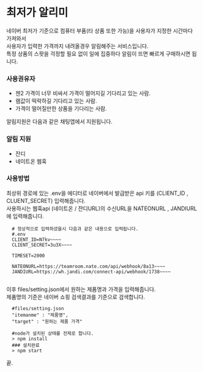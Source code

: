 # 최저가 알리미
네이버 최저가 기준으로 컴퓨터 부품(타 상품 또한 가능)을 사용자가 지정한 시간마다 가져와서<br>
사용자가 입력한 가격까지 내려올경우 알림해주는 서비스입니다.<br>
특정 상품의 스팟을 걱정할 필요 없이 일에 집중하다 알림이 뜨면 빠르게 구매하시면 됩니다.

### 사용권유자
- 젠2 가격이 너무 비싸서 가격이 떨어지길 기다리고 있는 사람.
- 램값이 떡락하길 기다리고 있는 사람.
- 가격이 떨어질만한 상품을 기다리는 사람.

알림지원은 다음과 같은 채팅앱에서 지원됩니다. 
### 알림 지원
- 잔디
- 네이트온 웹훅

### 사용방법

최상위 경로에 있는 .env을 에디터로  네이버에서 발급받은 api 키를 (CLIENT_ID , CLUENT_SECRET) 입력해줍니다.<br>
사용하시는 웹훅api (네이트온 / 잔디URL)의 수신URL을 NATEONURL , JANDIURL에 입력해줍니다.

```
  # 정상적으로 입력하셨을시 다음과 같은 내용으로 입력됩니다.
  #.env
  CLIENT_ID=N7kv~~~~
  CLIENT_SECRET=3u3X~~~~
  
  TIMESET=2000
  
  NATEONURL=https://teamroom.nate.com/api/webhook/8a13~~~~
  JANDIURL=https://wh.jandi.com/connect-api/webhook/1738~~~~
  
```
이후 files/setting.json에서 원하는 제품명과 가격을 입력해줍니다.<br>
제품명의 기준은 네이버 쇼핑 검색결과를 기준으로 검색합니다.<br>
```
  #files/setting.json
  "itemanme" : "제품명",
  "target" : "원하는 제품 가격"
```

```
  #node가 설치된 상태를 전제로 합니다.
  > npm install
  ### 설치완료
  > npm start
 ```

끝.
